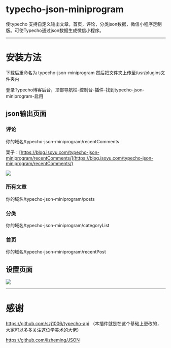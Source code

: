 # typecho-json-miniprogram

使typecho 支持自定义输出文章，首页，评论，分类json数据，微信小程序定制版。可使Typecho通过json数据生成微信小程序。

---
# 安装方法

下载后重命名为 typecho-json-miniprogram 然后把文件夹上传至/usr/plugins文件夹内

登录Typecho博客后台，顶部导航栏-控制台-插件-找到typecho-json-miniprogram-启用



## json输出页面

### 评论

你的域名/typecho-json-miniprogram/recentComments

栗子：[https://blog.isoyu.com/typecho-json-miniprogram/recentComments/](https://blog.isoyu.com/typecho-json-miniprogram/recentComments/)

![](https://i.loli.net/2018/03/29/5abce3d8a0195.jpg)

### 所有文章

你的域名/typecho-json-miniprogram/posts

### 分类

你的域名/typecho-json-miniprogram/categoryList

### 首页

你的域名/typecho-json-miniprogram/recentPost

## 设置页面

![](https://i.loli.net/2018/03/29/5abce28a0f4f7.jpg)

---

# 感谢

https://github.com/szj1006/typecho-api （本插件就是在这个基础上更改的，大家可以多多关注这位学美术的大佬）

https://github.com/lizheming/JSON
